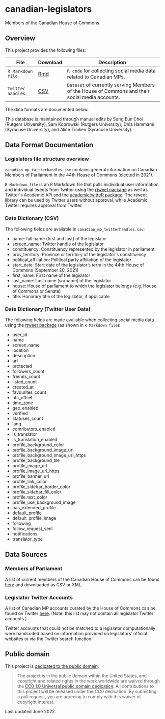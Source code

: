 # canadian-legislators
Members of the Canadian House of Commons.



Overview
--------
<!-- Comment: provide a brief and helpful project overview -->

This project provides the following files:

File | Download | Description
---- | -------- | -----------
`R Markdown file` | [Rmd](https://theunitedstates.io/congress-legislators/legislators-current.yaml) | `R code` for collecting social media data related to Canadian MPs.
`Twitter handles` | [CSV](https://github.com/AliceTimken/canadian-legislators/blob/5aceeeab5d3b9c71904b5a8af4189cb20137d906/canadian_mp_twitterhandles.csv) | `Dataset` of currently serving Members of the House of Commons and their social media accounts.

The data formats are documented below.

This database is maintained through manual edits by Sung Eun Choi (Rutgers University), Sam Koprowski (Rutgers University), Dhia Hammami (Syracuse University), and Alice Timken (Syracuse University).



Data Format Documentation
-------------------------
<!-- Comment: describe data files and variables -->

### Legislators file structure overview

`canadian_mp_twitterhandles.csv` contains general information on Canadian Members of Parliament in the 44th House of Commons (elected in 2021).

`R Markdown file` is an R Markdown file that pulls inidividual user information and individual tweets from Twitter using the [rtweet package](https://www.rdocumentation.org/packages/rtweet/versions/0.7.0) as well as Twitter's Academic API and the [academictwitteR package](https://www.rdocumentation.org/packages/academictwitteR/versions/0.3.1). The rtweet library can be used by Twitter users without approval, while Academic Twitter requires approval from Twitter.


### Data Dictionary (CSV)

The following fields are available in `canadian_mp_twitterhandles.csv`:


* name: full name (first and last) of the legislator
* screen_name: Twitter handle of the legislator
* constituency: Constituency represented by the legislator in parliament
* prov_territory: Province or territory of the legislator's constituency
* political_affiliation: Political party affiliation of the legislator 
* start_date: Start date of the legislator’s term in the 44th House of Commons (September 20, 2021)
* first_name: First name of the legislator
* last_name: Last name (surname) of the legislator
* house: House of parliament to which the legislator belongs (e.g. House of Commons or Senate)
* title: Honorary title of the legislator, if applicable



### Data Dictionary (Twitter User Data)

The following fields are made available when collecting social media data using the [rtweet package](https://www.rdocumentation.org/packages/rtweet/versions/0.7.0) (as shown in `R Markdown file`):

* user_id                           
* name                   
* screen_name        
* location                   
* description                
* url                              
* protected
* followers_count         
* friends_count            
* listed_count
* created_at            
* favourites_count
* utc_offset          
* time_zone
* geo_enabled      
* verified 
* statuses_count
* lang 
* contributors_enabled
* is_translator
* is_translation_enabled
* profile_background_color
* profile_background_image_url
* profile_background_image_url_https
* profile_background_tile
* profile_image_url
* profile_image_url_https
* profile_banner_url
* profile_link_color
* profile_sidebar_border_color
* profile_sidebar_fill_color
* profile_text_color
* profile_use_background_image
* has_extended_profile
* default_profile
* default_profile_image
* following  
* follow_request_sent
* notifications 
* translator_type


Data Sources
-------------------------
<!-- Comment: describe data sources -->

### Members of Parliament

A list of current members of the Canadian House of Commons can be found [here](https://www.ourcommons.ca/members/en/search) and downloaded as CSV or XML.

### Legislator Twitter Accounts

A list of Canadian MP accounts curated by the House of Commons can be found on Twitter [here](https://twitter.com/i/lists/864088912087715840). (Note: this list may not contain all legislator Twitter accounts.)

Twitter accounts that could not be matched to a legislator computationally were handcoded based on information provided on legislators' official websites or via the Twitter search function.


## Public domain

This project is [dedicated to the public domain](LICENSE):

> The project is in the public domain within the United States, and copyright and related rights in the work worldwide are waived through the [CC0 1.0 Universal public domain dedication](http://creativecommons.org/publicdomain/zero/1.0/).
> All contributions to this project will be released under the CC0 dedication. By submitting a pull request, you are agreeing to comply with this waiver of copyright interest.


Last updated June 2022.

